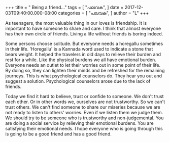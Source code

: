 +++
title = " Being a friend..."
tags = [
    "പലവക",
]
date = 2017-12-03T09:40:00.000-08:00
categories = [
    "പലവക",
]
author = "L"
+++

As teenagers, the most valuable thing in our loves is friendship. It is important to have someone to share and care. I think that almost everyone has their own circle of friends. Living a life without friends is boring indeed.

Some persons choose solitude. But everyone needs a horegallu sometimes in their life. 'Horegallu' is a Kannada word used to indicate a stone that bears  weight. It helped the travelers in old days to relieve their burden and rest for a while. Like the physical burdens we all have emotional burden. Everyone needs an outlet to let their worries out in some point of their life. By doing so, they can lighten their minds and be refreshed for the remaining journeys. This is what psychological counselors do. They hear you out and suggest a solution. Psychological counselors arose due to the lack of friends.

Today we find it hard to believe, trust or confide to someone. We don't trust each other. Or in other words we, ourselves are not trustworthy. So we can't trust others. We can't find someone to share our miseries because we are not ready to listen to others' worries. Even if we listen them we judge them. We should try to be someone who is trustworthy and non-judgemental. You are doing a social service by relieving their emotional burdens. You are satisfying their emotional needs. I hope everyone who is going through this is going to be a good friend and has a good friend. 
